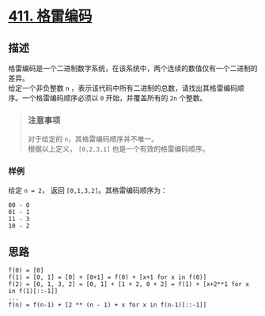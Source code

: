 # [411. 格雷编码](http://www.lintcode.com/zh-cn/problem/gray-code/)

## 描述

格雷编码是一个二进制数字系统，在该系统中，两个连续的数值仅有一个二进制的差异。  
给定一个非负整数 `n` ，表示该代码中所有二进制的总数，请找出其格雷编码顺序。一个格雷编码顺序必须以 `0` 开始，并覆盖所有的 `2n` 个整数。

> ### 注意事项  
> 对于给定的 `n`，其格雷编码顺序并不唯一。  
> 根据以上定义， `[0,2,3,1]` 也是一个有效的格雷编码顺序。

### 样例 
给定 `n = 2`， 返回 `[0,1,3,2]`。其格雷编码顺序为：
```
00 - 0
01 - 1
11 - 3
10 - 2
```

## 思路

```
f(0) = [0]
f(1) = [0, 1] = [0] + [0+1] = f(0) + [x+1 for x in f(0)]
f(2) = [0, 1, 3, 2] = [0, 1] + [1 + 2, 0 + 2] = f(1) + [x+2**1 for x in f(1)[::-1]]
...
f(n) = f(n-1) + [2 ** (n - 1) + x for x in f(n-1)[::-1]]
```
